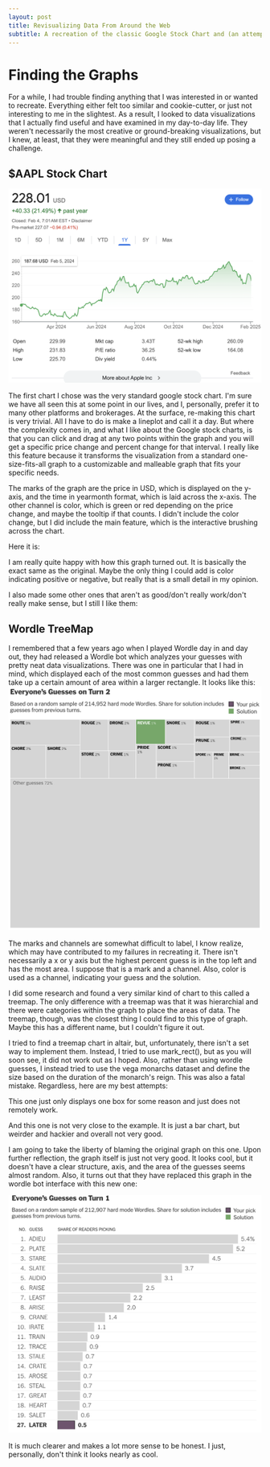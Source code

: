 ```yaml
---
layout: post
title: Revisualizing Data From Around the Web
subtitle: A recreation of the classic Google Stock Chart and (an attempt to recreate) the Wordle Bot TreeMap
---
```


# Finding the Graphs

For a while, I had trouble finding anything that I was interested in or wanted to recreate. Everything either felt too similar and cookie-cutter, or just not interesting to me in the slightest. As a result, I looked to data visualizations that I actually find useful and have examined in my day-to-day life. They weren't necessarily the most creative or ground-breaking visualizations, but I knew, at least, that they were meaningful and they still ended up posing a challenge.

## $AAPL Stock Chart
![$AAPL Stock Chart 5 Years](../assets/img/apple-chart.png)

The first chart I chose was the very standard google stock chart. I'm sure we have all seen this at some point in our lives, and I, personally, prefer it to many other platforms and brokerages. At the surface, re-making this chart is very trivial. All I have to do is make a lineplot and call it a day. But where the complexity comes in, and what I like about the Google stock charts, is that you can click and drag at any two points within the graph and you will get a specific price change and percent change for that interval. I really like this feature because it transforms the visualization from a standard one-size-fits-all graph to a customizable and malleable graph that fits your specific needs. 

The marks of the graph are the price in USD, which is displayed on the y-axis, and the time in yearmonth format, which is laid across the x-axis. The other channel is color, which is green or red depending on the price change, and maybe the tooltip if that counts. I didn't include the color change, but I did include the main feature, which is the interactive brushing across the chart. 

Here it is:

<head>
  <!-- Import Vega & Vega-Lite (does not have to be from CDN) -->
  <script src="https://cdn.jsdelivr.net/npm/vega@5"></script>
  <script src="https://cdn.jsdelivr.net/npm/vega-lite@5"></script>
  <!-- Import vega-embed -->
  <script src="https://cdn.jsdelivr.net/npm/vega-embed@6"></script>
</head>
<body>

<div id="vis"></div>

<script type="text/javascript">
  var spec = "https://raw.githubusercontent.com/CharlieKerfoot/CharlieKerfoot.github.io/refs/heads/master/code/graphs/aapl.json";
  vegaEmbed('#vis', spec).then(function(result) {
    // Access the Vega view instance (https://vega.github.io/vega/docs/api/view/) as result.view
  }).catch(console.error);
</script>
</body>

I am really quite happy with how this graph turned out. It is basically the exact same as the original. Maybe the only thing I could add is color indicating positive or negative, but really that is a small detail in my opinion. 

I also made some other ones that aren't as good/don't really work/don't really make sense, but I still I like them:

<body>

<div id="vis"></div>

<script type="text/javascript">
  var spec = "https://raw.githubusercontent.com/CharlieKerfoot/CharlieKerfoot.github.io/refs/heads/master/code/graphs/stocks1.json";
  vegaEmbed('#vis', spec).then(function(result) {
    // Access the Vega view instance (https://vega.github.io/vega/docs/api/view/) as result.view
  }).catch(console.error);
</script>
</body>

<body>

<div id="vis"></div>

<script type="text/javascript">
  var spec = "https://raw.githubusercontent.com/CharlieKerfoot/CharlieKerfoot.github.io/refs/heads/master/code/graphs/stocks2.json";
  vegaEmbed('#vis', spec).then(function(result) {
    // Access the Vega view instance (https://vega.github.io/vega/docs/api/view/) as result.view
  }).catch(console.error);
</script>
</body>

## Wordle TreeMap
I remembered that a few years ago when I played Wordle day in and day out, they had released a Wordle bot which analyzes your guesses with pretty neat data visualizations. There was one in particular that I had in mind, which displayed each of the most common guesses and had them take up a certain amount of area within a larger rectangle. It looks like this: 
![Wordle Treemap](../assets/img/wordle-chart.png)

The marks and channels are somewhat difficult to label, I know realize, which may have contributed to my failures in recreating it. There isn't necessarily a x or y axis but the highest percent guess is in the top left and has the most area. I suppose that is a mark and a channel. Also, color is used as a channel, indicating your guess and the solution. 

I did some research and found a very similar kind of chart to this called a treemap. The only difference with a treemap was that it was hierarchial and there were categories within the graph to place the areas of data. The treemap, though, was the closest thing I could find to this type of graph. Maybe this has a different name, but I couldn't figure it out.

I tried to find a treemap chart in altair, but, unfortunately, there isn't a set way to implement them. Instead, I tried to use mark_rect(), but as you will soon see, it did not work out as I hoped. Also, rather than using wordle guesses, I instead tried to use the vega monarchs dataset and define the size based on the duration of the monarch's reign. This was also a fatal mistake. Regardless, here are my best attempts: 

<body>

<div id="vis"></div>

<script type="text/javascript">
  var spec = "https://raw.githubusercontent.com/CharlieKerfoot/CharlieKerfoot.github.io/refs/heads/master/code/graphs/wordle1.json";
  vegaEmbed('#vis', spec).then(function(result) {
    // Access the Vega view instance (https://vega.github.io/vega/docs/api/view/) as result.view
  }).catch(console.error);
</script>
</body>

This one just only displays one box for some reason and just does not remotely work.

<body>

<div id="vis"></div>

<script type="text/javascript">
  var spec = "https://raw.githubusercontent.com/CharlieKerfoot/CharlieKerfoot.github.io/refs/heads/master/code/graphs/wordle2.json";
  vegaEmbed('#vis', spec).then(function(result) {
    // Access the Vega view instance (https://vega.github.io/vega/docs/api/view/) as result.view
  }).catch(console.error);
</script>
</body>

And this one is not very close to the example. It is just a bar chart, but weirder and hackier and overall not very good. 

I am going to take the liberty of blaming the original graph on this one. Upon further reflection, the graph itself is just not very good. It looks cool, but it doesn't have a clear structure, axis, and the area of the guesses seems almost random. Also, it turns out that they have replaced this graph in the wordle bot interface with this new one: 

![New Wordle Graph](../assets/img/new-wordle-chart.png)

It is much clearer and makes a lot more sense to be honest. I just, personally, don't think it looks nearly as cool. 

